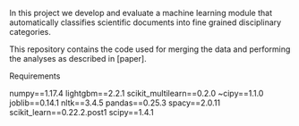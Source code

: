 In this project we develop and evaluate a machine learning module that automatically classifies scientific documents into fine grained disciplinary categories.

This repository contains the code used for merging the data and performing the analyses as described in [paper].

Requirements

numpy==1.17.4
lightgbm==2.2.1
scikit_multilearn==0.2.0
~cipy==1.1.0
joblib==0.14.1
nltk==3.4.5
pandas==0.25.3
spacy==2.0.11
scikit_learn==0.22.2.post1
scipy==1.4.1
